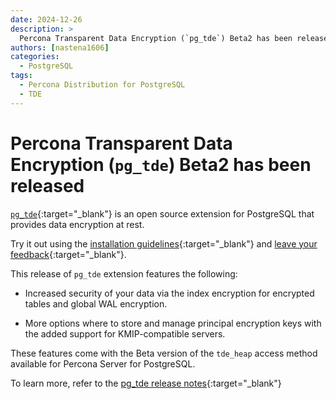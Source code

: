 ```yaml
---
date: 2024-12-26
description: >
  Percona Transparent Data Encryption (`pg_tde`) Beta2 has been released on December 26, 2024
authors: [nastena1606]
categories:
  - PostgreSQL
tags:
  - Percona Distribution for PostgreSQL
  - TDE
---
```


# Percona Transparent Data Encryption (`pg_tde`) Beta2 has been released

<!-- more -->

[`pg_tde`](https://docs.percona.com/pg-tde/index.html){:target="_blank"} is an open source extension for PostgreSQL that provides data encryption at rest. 

Try it out using the [installation guidelines](https://docs.percona.com/pg-tde/install.html){:target="_blank"} and [leave your feedback](https://forums.percona.com/c/postgresql/pg-tde-transparent-data-encryption-tde/82){:target="_blank"}.

This release of `pg_tde` extension features the following:

* Increased security of your data via the index encryption for encrypted tables and global WAL encryption.  

* More options where to store and manage principal encryption keys with the added support for KMIP-compatible servers. 

These features come with the Beta version of the `tde_heap` access method available for Percona Server for PostgreSQL.

To learn more, refer to the [pg_tde release notes](https://docs.percona.com/pg-tde/release-notes/beta2.html){:target="_blank"}